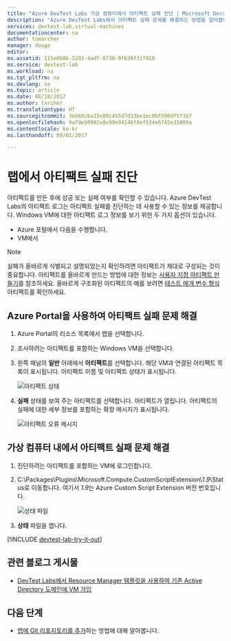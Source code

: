 ```yaml
---
title: "Azure DevTest Labs 가상 컴퓨터에서 아티팩트 실패 진단 | Microsoft Docs"
description: "Azure DevTest Labs에서 아티팩트 실패 문제를 해결하는 방법을 알아봅니다."
services: devtest-lab,virtual-machines
documentationcenter: na
author: tomarcher
manager: douge
editor: 
ms.assetid: 115e0086-3293-4adf-8738-9f639f31f918
ms.service: devtest-lab
ms.workload: na
ms.tgt_pltfrm: na
ms.devlang: na
ms.topic: article
ms.date: 08/18/2017
ms.author: tarcher
ms.translationtype: HT
ms.sourcegitcommit: 3eb68cba15e89c455d7d33be1ec0bf596df5f3b7
ms.openlocfilehash: 9a79e50902e8e99e94148f8ef534e6745e31809a
ms.contentlocale: ko-kr
ms.lasthandoff: 09/01/2017

---
```

# <a name="diagnose-artifact-failures-in-the-lab"></a>랩에서 아티팩트 실패 진단 
아티팩트를 만든 후에 성공 또는 실패 여부를 확인할 수 있습니다. Azure DevTest Labs의 아티팩트 로그는 아티팩트 실패를 진단하는 데 사용할 수 있는 정보를 제공합니다. Windows VM에 대한 아티팩트 로그 정보를 보기 위한 두 가지 옵션이 있습니다.

* Azure 포털에서 다음을 수행합니다.
* VM에서

> [!NOTE]
> 실패가 올바르게 식별되고 설명되었는지 확인하려면 아티팩트가 제대로 구성되는 것이 중요합니다. 아티팩트를 올바르게 만드는 방법에 대한 정보는 [사용자 지정 아티팩트 만들기](devtest-lab-artifact-author.md)를 참조하세요. 올바르게 구조화된 아티팩트의 예를 보려면 [테스트 매개 변수 형식](https://github.com/Azure/azure-devtestlab/tree/master/Artifacts/windows-test-paramtypes) 아티팩트를 확인하세요.

## <a name="troubleshoot-artifact-failures-by-using-the-azure-portal"></a>Azure Portal을 사용하여 아티팩트 실패 문제 해결

1. Azure Portal의 리소스 목록에서 랩을 선택합니다.
2. 조사하려는 아티팩트를 포함하는 Windows VM을 선택합니다.
3. 왼쪽 패널의 **일반** 아래에서 **아티팩트**를 선택합니다. 해당 VM과 연결된 아티팩트 목록이 표시됩니다. 아티팩트 이름 및 아티팩트 상태가 표시됩니다.

   ![아티팩트 상태](./media/devtest-lab-troubleshoot-artifact-failure/devtest-lab-artifacts-failure.png)

4. **실패** 상태를 보여 주는 아티팩트를 선택합니다. 아티팩트가 열립니다. 아티팩트의 실패에 대한 세부 정보를 포함하는 확장 메시지가 표시됩니다.

   ![아티팩트 오류 메시지](./media/devtest-lab-troubleshoot-artifact-failure/devtest-lab-artifact-error.png)


## <a name="troubleshoot-artifact-failures-from-within-the-virtual-machine"></a>가상 컴퓨터 내에서 아티팩트 실패 문제 해결

1. 진단하려는 아티팩트를 포함하는 VM에 로그인합니다.
2. C:\Packages\Plugins\Microsoft.Compute.CustomScriptExtension\\*1.9*\Status로 이동합니다. 여기서 *1.9*는 Azure Custom Script Extension 버전 번호입니다.

   ![상태 파일](./media/devtest-lab-troubleshoot-artifact-failure/devtest-lab-artifact-error-vm-status.png)

3. **상태** 파일을 엽니다.

[!INCLUDE [devtest-lab-try-it-out](../../includes/devtest-lab-try-it-out.md)]

## <a name="related-blog-posts"></a>관련 블로그 게시물
* [DevTest Labs에서 Resource Manager 템플릿을 사용하여 기존 Active Directory 도메인에 VM 가입](http://www.visualstudiogeeks.com/blog/DevOps/Join-a-VM-to-existing-AD-domain-using-ARM-template-AzureDevTestLabs)

## <a name="next-steps"></a>다음 단계
* [랩에 Git 리포지토리를 추가](devtest-lab-add-artifact-repo.md)하는 방법에 대해 알아봅니다.


